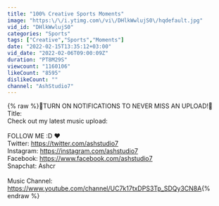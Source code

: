 ```yaml
---
title: "100% Creative Sports Moments"
image: "https:\/\/i.ytimg.com\/vi\/DHlkWwlujS0\/hqdefault.jpg"
vid_id: "DHlkWwlujS0"
categories: "Sports"
tags: ["Creative","Sports","Moments"]
date: "2022-02-15T13:35:12+03:00"
vid_date: "2022-02-06T09:00:09Z"
duration: "PT8M29S"
viewcount: "1160106"
likeCount: "8595"
dislikeCount: ""
channel: "AshStudio7"
---
```

{% raw %}🔔TURN ON NOTIFICATIONS TO NEVER MISS AN UPLOAD!🔔<br />Title: <br />Check out my latest music upload:<br /><br />FOLLOW ME :D ❤️<br />Twitter: <a rel="nofollow" target="blank" href="https://twitter.com/ashstudio7">https://twitter.com/ashstudio7</a><br />Instagram: <a rel="nofollow" target="blank" href="https://instagram.com/ashstudio7">https://instagram.com/ashstudio7</a><br />Facebook: <a rel="nofollow" target="blank" href="https://www.facebook.com/ashstudio7">https://www.facebook.com/ashstudio7</a><br />Snapchat: Ashcr<br /><br />Music Channel: <a rel="nofollow" target="blank" href="https://www.youtube.com/channel/UC7k17txDPS3Tp_SDQy3CN8A">https://www.youtube.com/channel/UC7k17txDPS3Tp_SDQy3CN8A</a>{% endraw %}
